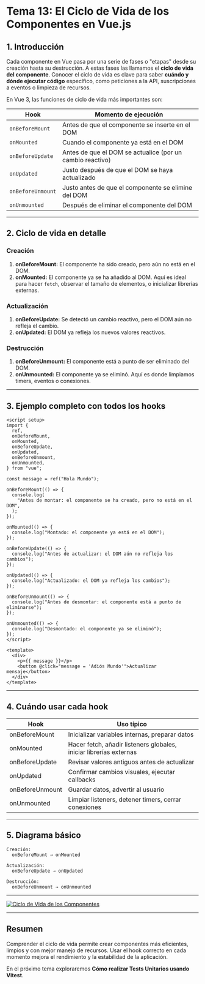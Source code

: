 # **Tema 13: El Ciclo de Vida de los Componentes en Vue.js**

## **1. Introducción**

Cada componente en Vue pasa por una serie de fases o "etapas" desde su creación hasta su destrucción. A estas fases las llamamos el **ciclo de vida del componente**. Conocer el ciclo de vida es clave para saber **cuándo y dónde ejecutar código** específico, como peticiones a la API, suscripciones a eventos o limpieza de recursos.

En Vue 3, las funciones de ciclo de vida más importantes son:

| Hook              | Momento de ejecución                                      |
| ----------------- | --------------------------------------------------------- |
| `onBeforeMount`   | Antes de que el componente se inserte en el DOM           |
| `onMounted`       | Cuando el componente ya está en el DOM                    |
| `onBeforeUpdate`  | Antes de que el DOM se actualice (por un cambio reactivo) |
| `onUpdated`       | Justo después de que el DOM se haya actualizado           |
| `onBeforeUnmount` | Justo antes de que el componente se elimine del DOM       |
| `onUnmounted`     | Después de eliminar el componente del DOM                 |

---

## **2. Ciclo de vida en detalle**

### Creación

1. **onBeforeMount:** El componente ha sido creado, pero aún no está en el DOM.
2. **onMounted:** El componente ya se ha añadido al DOM. Aquí es ideal para hacer `fetch`, observar el tamaño de elementos, o inicializar librerías externas.

### Actualización

1. **onBeforeUpdate:** Se detectó un cambio reactivo, pero el DOM aún no refleja el cambio.
2. **onUpdated:** El DOM ya refleja los nuevos valores reactivos.

### Destrucción

1. **onBeforeUnmount:** El componente está a punto de ser eliminado del DOM.
2. **onUnmounted:** El componente ya se eliminó. Aquí es donde limpiamos timers, eventos o conexiones.

---

## **3. Ejemplo completo con todos los hooks**

```vue
<script setup>
import {
  ref,
  onBeforeMount,
  onMounted,
  onBeforeUpdate,
  onUpdated,
  onBeforeUnmount,
  onUnmounted,
} from "vue";

const message = ref("Hola Mundo");

onBeforeMount(() => {
  console.log(
    "Antes de montar: el componente se ha creado, pero no está en el DOM",
  );
});

onMounted(() => {
  console.log("Montado: el componente ya está en el DOM");
});

onBeforeUpdate(() => {
  console.log("Antes de actualizar: el DOM aún no refleja los cambios");
});

onUpdated(() => {
  console.log("Actualizado: el DOM ya refleja los cambios");
});

onBeforeUnmount(() => {
  console.log("Antes de desmontar: el componente está a punto de eliminarse");
});

onUnmounted(() => {
  console.log("Desmontado: el componente ya se eliminó");
});
</script>

<template>
  <div>
    <p>{{ message }}</p>
    <button @click="message = 'Adiós Mundo'">Actualizar mensaje</button>
  </div>
</template>
```

---

## **4. Cuándo usar cada hook**

| Hook            | Uso típico                                                         |
| --------------- | ------------------------------------------------------------------ |
| onBeforeMount   | Inicializar variables internas, preparar datos                     |
| onMounted       | Hacer fetch, añadir listeners globales, iniciar librerías externas |
| onBeforeUpdate  | Revisar valores antiguos antes de actualizar                       |
| onUpdated       | Confirmar cambios visuales, ejecutar callbacks                     |
| onBeforeUnmount | Guardar datos, advertir al usuario                                 |
| onUnmounted     | Limpiar listeners, detener timers, cerrar conexiones               |

---

## **5. Diagrama básico**

```
Creación:
  onBeforeMount → onMounted

Actualización:
  onBeforeUpdate → onUpdated

Destrucción:
  onBeforeUnmount → onUnmounted
```

---

[![Ciclo de Vida de los Componentes](https://img.youtube.com/vi/68Vpwer3CHo/0.jpg)](https://www.youtube.com/watch?v=68Vpwer3CHo&list=PLzA2VyZwsq_92Fnb4JEUnXUhSYfNHtcKx)

---

## Resumen

Comprender el ciclo de vida permite crear componentes más eficientes, limpios y con mejor manejo de recursos. Usar el hook correcto en cada momento mejora el rendimiento y la estabilidad de la aplicación.

En el próximo tema exploraremos **Cómo realizar Tests Unitarios usando Vitest**.
